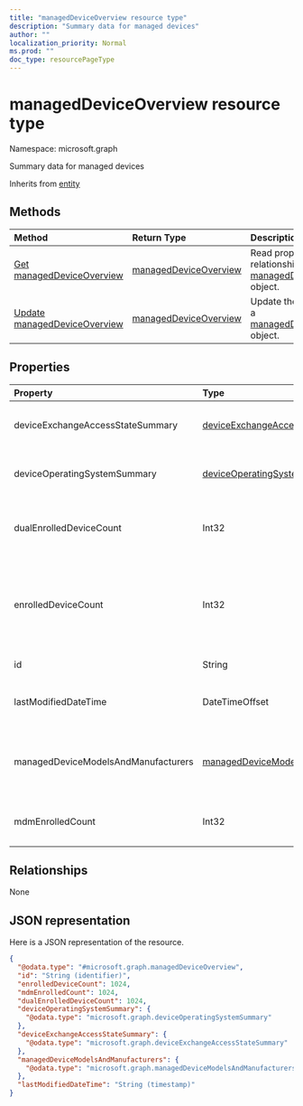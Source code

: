 ```yaml
---
title: "managedDeviceOverview resource type"
description: "Summary data for managed devices"
author: ""
localization_priority: Normal
ms.prod: ""
doc_type: resourcePageType
---
```


# managedDeviceOverview resource type


Namespace: microsoft.graph

Summary data for managed devices


Inherits from [entity](../resources/entity.md)

## Methods
|Method|Return Type|Description|
|:---|:---|:---|
|[Get managedDeviceOverview](../api/manageddeviceoverview-get.md)|[managedDeviceOverview](../resources/manageddeviceoverview.md)|Read properties and relationships of the [managedDeviceOverview](../resources/manageddeviceoverview.md) object.|
|[Update managedDeviceOverview](../api/manageddeviceoverview-update.md)|[managedDeviceOverview](../resources/manageddeviceoverview.md)|Update the properties of a [managedDeviceOverview](../resources/manageddeviceoverview.md) object.|

## Properties
|Property|Type|Description|
|:---|:---|:---|
|deviceExchangeAccessStateSummary|[deviceExchangeAccessStateSummary](../resources/deviceexchangeaccessstatesummary.md)|Distribution of Exchange Access State in Intune|
|deviceOperatingSystemSummary|[deviceOperatingSystemSummary](../resources/deviceoperatingsystemsummary.md)|Device operating system summary.|
|dualEnrolledDeviceCount|Int32|The number of devices enrolled in both MDM and EAS|
|enrolledDeviceCount|Int32|Total enrolled device count. Does not include PC devices managed via Intune PC Agent|
|id|String| Inherited from [entity](../resources/entity.md)|
|lastModifiedDateTime|DateTimeOffset|Last modified date time of device overview|
|managedDeviceModelsAndManufacturers|[managedDeviceModelsAndManufacturers](../resources/manageddevicemodelsandmanufacturers.md)|Models and Manufactures meatadata for managed devices in the account|
|mdmEnrolledCount|Int32|The number of devices enrolled in MDM|

## Relationships
None

## JSON representation
Here is a JSON representation of the resource.
<!-- {
  "blockType": "resource",
  "keyProperty": "id",
  "@odata.type": "microsoft.graph.managedDeviceOverview",
  "baseType": "microsoft.graph.entity",
  "openType": false
}
-->
``` json
{
  "@odata.type": "#microsoft.graph.managedDeviceOverview",
  "id": "String (identifier)",
  "enrolledDeviceCount": 1024,
  "mdmEnrolledCount": 1024,
  "dualEnrolledDeviceCount": 1024,
  "deviceOperatingSystemSummary": {
    "@odata.type": "microsoft.graph.deviceOperatingSystemSummary"
  },
  "deviceExchangeAccessStateSummary": {
    "@odata.type": "microsoft.graph.deviceExchangeAccessStateSummary"
  },
  "managedDeviceModelsAndManufacturers": {
    "@odata.type": "microsoft.graph.managedDeviceModelsAndManufacturers"
  },
  "lastModifiedDateTime": "String (timestamp)"
}
```

